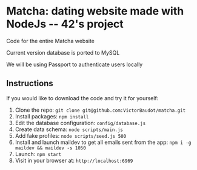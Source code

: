 # Matcha: dating website made with NodeJs -- 42's project

Code for the entire Matcha website

Current version database is ported to MySQL

We will be using Passport to authenticate users locally

## Instructions

If you would like to download the code and try it for yourself:

1. Clone the repo: `git clone git@github.com:VictorBaudot/matcha.git`
2. Install packages: `npm install`
3. Edit the database configuration: `config/database.js`
4. Create data schema: `node scripts/main.js`
5. Add fake profiles: `node scripts/seed.js 500`
6. Install and launch maildev to get all emails sent from the app: `npm i -g maildev && maildev -s 1050`
7. Launch: `npm start`
8. Visit in your browser at: `http://localhost:6969`

